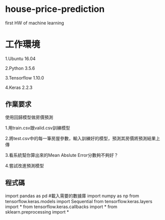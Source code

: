 # house-price-prediction
first HW of machine learning
# 工作環境
1.Ubuntu 16.04

2.Python 3.5.6

3.Tensorflow 1.10.0

4.Keras 2.2.3

## 作業要求
使用回歸模型做房價預測

1.用train.csv跟valid.csv訓練模型

2.將test.csv中的每一筆房屋參數，輸入訓練好的模型，預測其房價將預測結果上傳

3.看系統幫你算出來的Mean Abslute Error分數夠不夠好？

4.嘗試改進預測模型


## 程式碼

import pandas as pd                           #載入需要的數據庫
import numpy as np
from tensorflow.keras.models import Sequential
from tensorflow.keras.layers import *
from tensorflow.keras.callbacks import *
from sklearn.preprocessing import *
